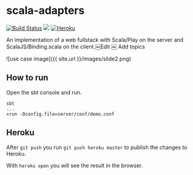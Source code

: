 # scala-adapters
[![Build Status](https://travis-ci.org/pme123/scala-adapters.svg?branch=master)](https://travis-ci.org/pme123/scala-adapters)
[![](https://jitpack.io/v/pme123/scala-adapters.svg)](https://jitpack.io/#pme123/scala-adapters)
[![Heroku](http://heroku-badge.herokuapp.com/?app=tranquil-reef-73468)](https://tranquil-reef-73468.herokuapp.com)

An implementation of a web fullstack with Scala/Play on the server and ScalaJS/Binding.scala on the client.￼Edit ￼ Add topics

![use case image]({{ site.url }}/images/slide2.png)

## How to run
Open the sbt console and run.
```
sbt
...
>run -Dconfig.file=server/conf/demo.conf
```

## Heroku
After `git push` you run `git push heroku master` to publish the changes to Heroku.

With `heroku open` you will see the result in the browser.

